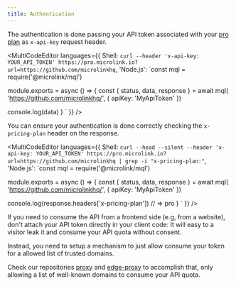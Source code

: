```yaml
---
title: Authentication
---
```


The authentication is done passing your API token associated with your [pro plan](/#pricing) as `x-api-key` request header.

<MultiCodeEditor languages={{
  Shell: `curl --header 'x-api-key: YOUR_API_TOKEN' https://pro.microlink.io?url=https://github.com/microlinkhq`,
  'Node.js': `const mql = require('@microlink/mql')
 
module.exports = async () => {
  const { status, data, response } = await mql(
    'https://github.com/microlinkhq/', { 
      apiKey: 'MyApiToken' 
    })
  
  console.log(data)
}
  `
  }} 
/>

You can ensure your authentication is done correctly checking the `x-pricing-plan` header on the response.

<MultiCodeEditor languages={{
  Shell: `curl --head --silent --header 'x-api-key: YOUR_API_TOKEN' https://pro.microlink.io?url=https://github.com/microlinkhq | grep -i "x-pricing-plan:"`,
  'Node.js': `const mql = require('@microlink/mql')
 
module.exports = async () => {
  const { status, data, response } = await mql(
    'https://github.com/microlinkhq/', { 
      apiKey: 'MyApiToken' 
    })
  
  console.log(response.headers['x-pricing-plan']) // => pro
}
  `
  }} 
/>

If you need to consume the API from a frontend side (e.g, from a website), don't attach your API token directly in your client code: It will easy to a visitor leak it and consume your API quota without consent.

Instead, you need to setup a mechanism to just allow consume your token for a allowed list of trusted domains. 

Check our repositories [proxy](https://github.com/microlinkhq/proxy) and [edge-proxy](https://github.com/microlinkhq/edge-proxy) to accomplish that, only allowing a list of well-known domains to consume your API quota.
